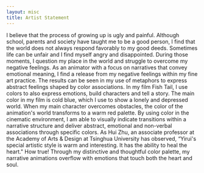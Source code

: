 ```yaml
---
layout: misc
title: Artist Statement
---
```


I believe that the process of growing up is ugly and painful. Although school, parents and society have taught me to be a good person, I find that the world does not always respond favorably to my good deeds. Sometimes life can be unfair and I find myself angry and disappointed. During those moments, I question my place in the world and struggle to overcome my negative feelings. 
	As an animator with a focus on narratives that convey emotional meaning, I find a release from my negative feelings within my fine art practice. The results can be seen in my use of metaphors to express abstract feelings shaped by color associations. In my film Fish Tail, I use colors to also express emotions, build characters and tell a story. The main color in my film is cold blue, which I use to show a lonely and depressed world. When my main character overcomes obstacles, the color of the animation's world transforms to a warm red palette. By using color in the cinematic environment, I am able to visually indicate transitions within a narrative structure and deliver abstract, emotional and non-verbal associations through specific colors. As Hui Zhu, an associate professor at the Academy of Arts & Design at Tsinghua University has observed, “Yirui's special artistic style is warm and interesting. It has the ability to heal the heart." How true!  Through my distinctive and thoughtful color palette, my narrative animations overflow with emotions that touch both the heart and soul. 


